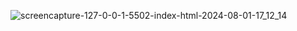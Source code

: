 ![screencapture-127-0-0-1-5502-index-html-2024-08-01-17_12_14](https://github.com/user-attachments/assets/7d4a8b9d-e7b2-42c4-a91f-6e584602e4da)
